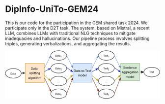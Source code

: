 # DipInfo-UniTo-GEM24
This is our code for the participation in the GEM shared task 2024. We participate only in the D2T task. The system, based on Mistral, a recent LLM, combines LLMs with traditional NLG techniques to mitigate inadequacies and hallucinations. Our pipeline process involves splitting triples, generating verbalizations, and aggregating the results.

![SGA Pipeline](sga-pipeline.svg)
